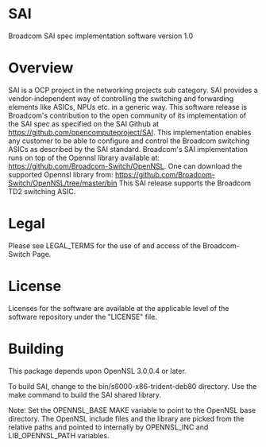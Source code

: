 SAI
===
Broadcom SAI spec implementation software version 1.0

Overview
========
SAI is a OCP project in the networking projects sub category.
SAI provides a vendor-independent way of controlling the switching and
forwarding elements like ASICs, NPUs etc. in a generic way.
This software release is Broadcom's contribution to the open community of its
implementation of the SAI spec as specified on the SAI Github at
https://github.com/opencomputeproject/SAI.
This implementation enables any customer to be able to configure and control
the Broadcom switching ASICs as described by the SAI standard.
Broadcom's SAI implementation runs on top of the Opennsl library
available at: https://github.com/Broadcom-Switch/OpenNSL.
One can download the supported Opennsl library from:
https://github.com/Broadcom-Switch/OpenNSL/tree/master/bin
This SAI release supports the Broadcom TD2 switching ASIC.

Legal
=====
Please see LEGAL_TERMS for the use of and access of the Broadcom-Switch Page.

License
=======
Licenses for the software are available at the applicable level of the
software repository under the "LICENSE" file.

Building
========
This package depends upon OpenNSL 3.0.0.4 or later.

To build SAI, change to the bin/s6000-x86-trident-deb80 directory.  Use the make
command to build the SAI shared library.

Note: Set the OPENNSL_BASE MAKE variable to point to the OpenNSL base directory.
The OpenNSL include files and the library are picked from the relative paths
and pointed to internally by OPENNSL_INC and LIB_OPENNSL_PATH variables.

